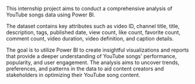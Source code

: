 This internship project aims to conduct a comprehensive analysis of YouTube songs data using Power BI.

The dataset contains key attributes such as video ID, channel title, title, description, tags, published date,
view count, like count, favorite count, comment count, video duration, video definition, and caption details.

The goal is to utilize Power BI to create insightful visualizations and reports that provide a deeper
understanding of YouTube songs' performance, popularity, and user engagement.
The analysis aims to uncover trends, preferences, and patterns in the data to aid content creators and stakeholders in optimizing their YouTube song content.

